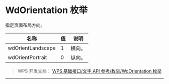 # WdOrientation 枚举

指定页面布局方向。

| 名称              | 值  | 说明   |
|-------------------|-----|--------|
| wdOrientLandscape | 1   | 横向。 |
| wdOrientPortrait  | 0   | 纵向。 |

> WPS 开发文档： [WPS 基础接口/文字 API 参考/枚举/WdOrientation 枚举](https://qn.cache.wpscdn.cn/encs/doc/office_v19/topics/WPS%20%E5%9F%BA%E7%A1%80%E6%8E%A5%E5%8F%A3/%E6%96%87%E5%AD%97%20API%20%E5%8F%82%E8%80%83/%E6%9E%9A%E4%B8%BE/WdOrientation%20%E6%9E%9A%E4%B8%BE.html)

------------------------------------------------------------------------

